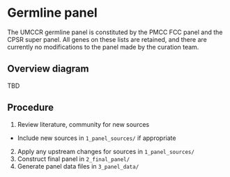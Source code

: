 # Germline panel

The UMCCR germline panel is constituted by the PMCC FCC panel and the CPSR super panel. All genes on these lists are
retained, and there are currently no modifications to the panel made by the curation team.

## Overview diagram

TBD

## Procedure

1. Review literature, community for new sources
  * Include new sources in `1_panel_sources/` if appropriate
2. Apply any upstream changes for sources in `1_panel_sources/`
3. Construct final panel in `2_final_panel/`
4. Generate panel data files in `3_panel_data/`
